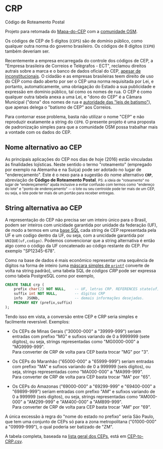 # CRP
Código de Roteamento Postal

Projeto para retomada do [Mapa-do-CEP](http://wiki.okfn.org/Open_Knowledge_Brasil/Mapa-do-CEP) com a [comunidade OSM](https://github.com/OSMBrasil).

Os códigos de CEP de 5 dígitos (`CEP5`) são de domínio público, como qualquer outra norma do governo brasileiro. Os códigos de 8 dígitos (`CEP8`) também deveriam ser.

Recentemente a empresa encarregada do controle dos códigos de CEP, a "Empresa brasileira de Correios e Telégrafos - ECT", reclamou direitos autrais sobre a marca e o banco de dados oficial do CEP, [apesar de inconstitucionais](http://pt.stackoverflow.com/q/54539/4186). O cidadão e as empresas brasileiras teem direito de uso do CEP como dado aberto por ser o CEP uma norma requisitada por Lei, e portanto, automaticamente, uma obriagação do Estado a sua publicidade e expressão em domínio público, tal como os nomes de rua. O CEP é como qualquer outra tabela anexa a uma Lei, e "dono do CEP" é a Câmara Municipal ("dona" dos nomes de rua e [autoridade das "leis de batismo"](http://www.lexml.gov.br/busca/search?keyword=denomina+via&f1-tipoDocumento=Legisla%C3%A7%C3%A3o)), que apenas delega o "batismo de CEP" aos Correios.

Para contornar esse problema, basta não utilizar o nome "CEP" e não reproduzir exatamente a string do `CEP8`. O presente projeto é uma proposta de padronização simples para que a comunidade OSM possa trabalhar mais a vontade com os dados do CEP.
 
## Nome alternativo ao CEP

As principais aplicações do CEP nos dias de hoje (2016) estão vinculadas às finalidades lojísticas. Neste sentido o termo "roteamento" (empregado por exemplo na Alemanha e na Suíça) pode ser adotado no lugar de "endereçamento". Este é o nexo para a sugestão do  nome alternativo **`CRP`**, abreviação de **Código de Roteamento Postal**.
<small>PS: a ideia de "roteamento" no lugar de "endereçamento" ajuda inclusive a evitar confusão com termos como "endereço do lote" e "ponto de endereçamento" -- o lote ou seu centroide pode ter mais de um CEP, ou seja, o lote pode ter mais de um portão para receber entregas.</small>

## String alternativa ao CEP
A representação do CEP não precisa ser um inteiro único para o Brasil, podem ser inteiros com unicidade garantida por unidade da federação (UF), de modo a termos em uma [base SQL](https://en.wikipedia.org/wiki/SQL) cada string de CEP representada pela UF e um codigo dentro da UF, ou seja, com a unicidade garantida por `UNIQUE(uf,codigo)`. Podemos convencionar que a string alternativa é então algo como o código da UF concatenado ao código restante do CEP. Por exemplo "SP12345-678".

Como na base de dados é mais econômico representar uma sequência de dígitos na forma de inteiro (uma [máscara simples de `printf`](https://en.wikipedia.org/wiki/Printf_format_string) converte de volta na string padrão), uma tabela SQL de *códigos CRP* pode ser expressa como tabela PostgreSQL como por exemplo,


```sql
CREATE TABLE crp (
	prefix char(2) NOT NULL,	-- UF, letras CRP. REFERENCES state(uf).
	suffix int NOT NULL,   		-- dígitos CRP
	info  JSONb,        		-- demais informações desejadas.
	PRIMARY KEY (prefix,suffix)
);
```

Tendo isso em vista, a conversão entre CEP e CRP seria simples e facilmente reversível. Exemplos:

* Os CEPs de Minas Gerais ("30000-000" a "39999-999") seriam entradas com prefixo "MG" e sufixos variando de 0 a 9999999 (sete dígitos), ou seja, strings representadas como "MG0000-000" a "MG9999-999". <br/>Para converter de CRP de volta para CEP basta trocar "MG" por "3".

* Os CEPs  do Maranhão ("65000-000" a "65999-999") seriam entradas com prefixo "MA" e sufixos variando de 0 a 999999 (seis dígitos), ou seja, strings representadas como "MA000-000" a "MA999-999". <br/>Para converter de CRP de volta para CEP basta trocar "MA" por "65".

* Os CEPs  do Amazonas ("69000-000" a "69299-999" e "69400-000" a "69899-999") seriam entradas com prefixo "AM" e sufixos variando de 0 a 999999 (seis dígitos), ou seja, strings representadas como "AM000-000" a "AM299-999" e "AM400-000" a "AM899-999". <br/>Para converter de CRP de volta para CEP basta trocar "AM" por "69".

A única excessão à regra do "nome do estado no prefixo" seria São Paulo, que tem uma conjunto de CEPs só para a zona metropolitana ("01000-000" a "09999-999"), o qual poderia ser batizado de "ZM".

A tabela completa, baseada na [lista geral dos CEPs](https://en.wikipedia.org/wiki/List_of_postal_codes_in_Brazil#Eight-digit_form), está em [CEP-to-CRP.csv](data/CEP-to-CRP.csv).







